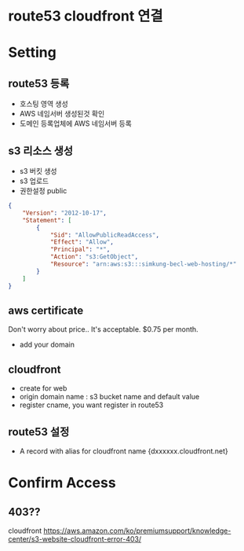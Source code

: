 route53 cloudfront 연결
======================

# Setting

## route53 등록

* 호스팅 영역 생성
* AWS 네임서버 생성된것 확인
* 도메인 등록업체에 AWS 네임서버 등록

## s3 리소스 생성

* s3 버킷 생성
* s3 업로드
* 권한설정 public

```json
{
    "Version": "2012-10-17",
    "Statement": [
        {
            "Sid": "AllowPublicReadAccess",
            "Effect": "Allow",
            "Principal": "*",
            "Action": "s3:GetObject",
            "Resource": "arn:aws:s3:::simkung-becl-web-hosting/*"
        }
    ]
}
```

## aws certificate
Don't worry about price.. It's acceptable. $0.75 per month.

* add your domain

## cloudfront

* create for web
* origin domain name : s3 bucket name
  and default value
* register cname, you want register in route53

## route53 설정

* A record with alias for cloudfront name {dxxxxxx.cloudfront.net}

# Confirm Access

## 403??

cloudfront
https://aws.amazon.com/ko/premiumsupport/knowledge-center/s3-website-cloudfront-error-403/

